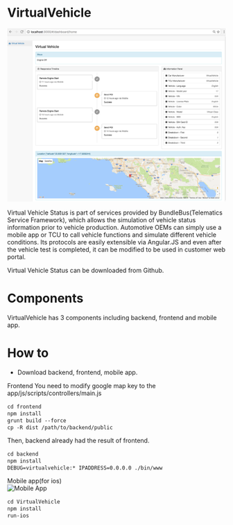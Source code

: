 # VirtualVehicle
<img src="https://github.com/zenome/VirtualVehicle/blob/master/screenshot/frontend.png" alt="VirtualVehicle" width="800"/>

Virtual Vehicle Status is part of services provided by BundleBus(Telematics Service Framework), which allows the simulation of vehicle status information prior to vehicle production.
Automotive OEMs can simply use a mobile app or TCU to call vehicle functions and simulate different vehicle conditions.
Its protocols are easily extensible via Angular.JS and even after the vehicle test is completed, it can be modified to be used in customer web portal.

Virtual Vehicle Status can be downloaded from Github.

# Components
VirtualVehicle has 3 components including backend, frontend and mobile app.

# How to
- Download backend, frontend, mobile app.

Frontend
You need to modify google map key to the app/js/scripts/controllers/main.js
~~~~
cd frontend
npm install
grunt build --force
cp -R dist /path/to/backend/public
~~~~

Then, backend already had the result of frontend.
~~~~
cd backend
npm install
DEBUG=virtualvehicle:* IPADDRESS=0.0.0.0 ./bin/www
~~~~

Mobile app(for ios)
<br>
<img src="https://github.com/zenome/VirtualVehicle/blob/master/screenshot/mobileapp.png" alt="Mobile App" width="400" />
~~~~
cd VirtualVehicle
npm install
run-ios
~~~~
